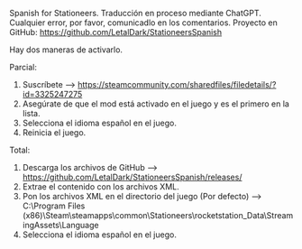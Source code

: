 Spanish for Stationeers.
Traducción en proceso mediante ChatGPT. Cualquier error, por favor, comunicadlo en los comentarios.
Proyecto en GitHub: https://github.com/LetalDark/StationeersSpanish

Hay dos maneras de activarlo.

Parcial:

1. Suscríbete --> https://steamcommunity.com/sharedfiles/filedetails/?id=3325247275
2. Asegúrate de que el mod está activado en el juego y es el primero en la lista.
3. Selecciona el idioma español en el juego.
4. Reinicia el juego.

Total:

1. Descarga los archivos de GitHub --> https://github.com/LetalDark/StationeersSpanish/releases/
2. Extrae el contenido con los archivos XML.
3. Pon los archivos XML en el directorio del juego (Por defecto) --> C:\Program Files (x86)\Steam\steamapps\common\Stationeers\rocketstation_Data\StreamingAssets\Language
4. Selecciona el idioma español en el juego.
